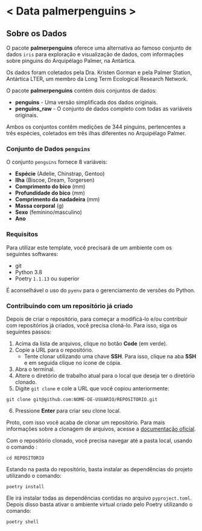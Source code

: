 # < Data palmerpenguins >

## Sobre os Dados

O pacote **palmerpenguins** oferece uma alternativa ao famoso conjunto de dados `iris` para exploração e visualização de dados, com informações sobre pinguins do Arquipélago Palmer, na Antártica.

Os dados foram coletados pela Dra. Kristen Gorman e pela Palmer Station, Antártica LTER, um membro da Long Term Ecological Research Network.

O pacote **palmerpenguins** contém dois conjuntos de dados:

- **penguins** - Uma versão simplificada dos dados originais.
- **penguins_raw** - O conjunto de dados completo com todas as variáveis originais.

Ambos os conjuntos contêm medições de 344 pinguins, pertencentes a três espécies, coletados em três ilhas diferentes no Arquipélago Palmer.

### Conjunto de Dados `penguins`

O conjunto `penguins` fornece 8 variáveis:

- **Espécie** (Adelie, Chinstrap, Gentoo)
- **Ilha** (Biscoe, Dream, Torgersen)
- **Comprimento do bico** (mm)
- **Profundidade do bico** (mm)
- **Comprimento da nadadeira** (mm)
- **Massa corporal** (g)
- **Sexo** (feminino/masculino)
- **Ano**


### Requisitos

Para utilizar este template, você precisará de um ambiente com os seguintes softwares:
 - git
 - Python 3.8
 - Poetry `1.1.13` ou superior

É aconselhável o uso do `pyenv` para o gerenciamento de versões do Python.


### Contribuindo com um repositório já criado

Depois de criar o repositório, para começar a modificá-lo e/ou contribuir com repositórios já criados,  você precisa cloná-lo. Para isso, siga os seguintes passos:

1. Acima da lista de arquivos, clique no botão **Code** (em verde).
2. Copie a URL para o repositório.
    - Tente clonar utilizando uma chave **SSH**. Para isso, clique na aba **SSH** e em seguida clique no ícone de cópia.
3. Abra o terminal.
4. Altere o diretório de trabalho atual para o local que deseja ter o diretório clonado.
5. Digite `git clone` e cole a URL que você copiou anteriormente:

```
git clone git@github.com:NOME-DE-USUARIO/REPOSITORIO.git
```
6. Pressione **Enter** para criar seu clone local.

Proto, com isso você acaba de clonar um repositório. Para mais informações sobre a clonagem de arquivos, acesse a [documentação oficial](https://docs.github.com/pt/repositories/creating-and-managing-repositories/cloning-a-repository).

Com o repositório clonado, você precisa navegar até a pasta local, usando o comando :

```
cd REPOSITORIO
```

Estando na pasta do repositório, basta instalar as dependências do projeto utilizando o comando:

```
poetry install
```

Ele irá instalar todas as dependências contidas no arquivo `pyproject.toml`. Depois disso basta ativar o ambiente virtual criado pelo Poetry utilizando o comando:

```
poetry shell
```
